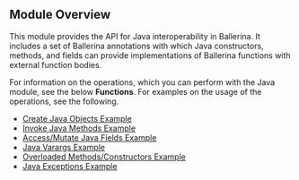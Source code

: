 ## Module Overview

This module provides the API for Java interoperability in Ballerina. It includes a set of Ballerina annotations with which Java constructors, methods, and fields can provide implementations of Ballerina functions with external function bodies.  

For information on the operations, which you can perform with the Java module, see the below **Functions**. For examples on the usage of the operations, see the following.
- [Create Java Objects Example](https://ballerina.io/learn/by-example/create-java-objects.html)
- [Invoke Java Methods Example](https://ballerina.io/learn/by-example/invoke-java-methods.html) 
- [Access/Mutate Java Fields Example](https://ballerina.io/learn/by-example/access-mutate-java-fields.html)
- [Java Varargs Example](https://ballerina.io/learn/by-example/java-varargs.html)
- [Overloaded Methods/Constructors Example](https://ballerina.io/learn/by-example/overloaded-methods-constructors.html)
- [Java Exceptions Example](https://ballerina.io/learn/by-example/java-exceptions.html)
